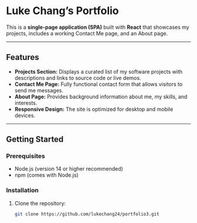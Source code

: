 # Luke Chang’s Portfolio

This is a **single-page application (SPA)** built with **React** that showcases my projects, includes a working Contact Me page, and an About page.

---

## Features

- **Projects Section:** Displays a curated list of my software projects with descriptions and links to source code or live demos.  
- **Contact Me Page:** Fully functional contact form that allows visitors to send me messages.  
- **About Page:** Provides background information about me, my skills, and interests.  
- **Responsive Design:** The site is optimized for desktop and mobile devices.

---

## Getting Started

### Prerequisites

- Node.js (version 14 or higher recommended)  
- npm (comes with Node.js)  

### Installation

1. Clone the repository:  
   ```bash
   git clone https://github.com/lukechang24/portfolio3.git
